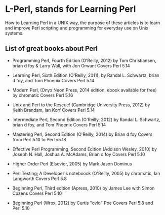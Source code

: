 # L-Perl, stands for Learning Perl

How to Learning Perl in a UNIX way, the purpose of these articles is to
learn and improve Perl scripting and programming for everyday use on Unix 
systems.

## List of great books about Perl

* Programming Perl, Fourth Edition (O'Reilly, 2012)
  by Tom Christiansen, brian d foy & Larry Wall, with Jon Orwant
  Covers Perl 5.14
  
* Learning Perl, Sixth Edition (O'Reilly, 2011);
  by Randal L. Schwartz, brian d foy, and Tom Phoenix
  Covers Perl 5.14

* Modern Perl, (Onyx Neon Press, 2014 edition, ebook available for free)
  by chromatic 
  Covers Perl 5.16

* Unix and Perl to the Rescue! (Cambridge University Press, 2012)
  by Keith Brandam, Ian Korf
  Covers Perl 5.14

* Intermediate Perl, Second Edition (O'Reilly, 2012)
  by Randal L. Schwartz, brian d foy, and Tom Phoenix
  Covers Perl 5.14

* Mastering Perl, Second Edition (O'Reilly, 2014)
  by Brian d foy
  Covers from Perl 5.10 to Perl v5.18

* Effective Perl Programming, Second Edition (Addison Wesley, 2010)
  by Joseph N. Hall, Joshua A. McAdams, Brian d foy
  Covers Perl 5.10

* Higher Order Perl (Elsevier, 2005)
  by Mark Jason Dominus

* Perl Testing; A Developer's noteboook (O'Reilly, 2005)
  by chromatic, Ian Langworth
  Covers Perl 5.8

* Beginning Perl, Third edition (Apress, 2010)
  by James Lee with Simon Cozens
  Covers Perl 5.10

* Beginning Perl (Wrox, 2012)
  by Curtis "ovid" Poe
  Covers Perl 5.8 and Perl 5.10

